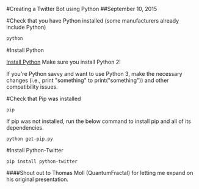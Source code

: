 #Creating a Twitter Bot using Python
##September 10, 2015

#Check that you have Python installed (some manufacturers already include Python)
```bash
python

```

#Install Python

[Install Python](https://www.python.org/downloads/)
Make sure you install Python 2! 

If you're Python savvy and want to use Python 3, make the necessary changes (i.e., print "something" to print("something")) and other compatibility issues. 

#Check that Pip was installed 
```
pip
```
If pip was not installed, run the below command to install pip and all of its dependencies. 

```
python get-pip.py
```

#Install Python-Twitter 

```
pip install python-twitter
```


####Shout out to Thomas Moll (QuantumFractal) for letting me expand on his original presentation. 